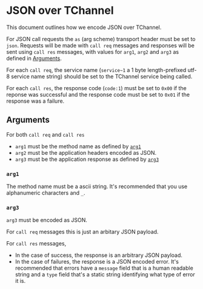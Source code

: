 # JSON over TChannel

This document outlines how we encode JSON over TChannel.

For JSON call requests the `as` (arg scheme) transport header
must be set to `json`. Requests will be made with `call req`
messages and responses will be sent using `call res` messages,
with values for `arg1`, `arg2` and `arg3` as defined in
[Arguments][].

For each `call req`, the service name (`service~1` a 1 byte 
length-prefixed utf-8 service name string) should be set to 
the TChannel service being called.

For each `call res`, the response code (`code:1`) must be set
to `0x00` if the reponse was successful and the response code
must be set to `0x01` if the response was a failure.

## Arguments

For both `call req` and `call res`

 - `arg1` must be the method name as defined by [`arg1`][]
 - `arg2` must be the application headers encoded as JSON.
 - `arg3` must be the application response as defined by [`arg3`][]

### `arg1`

The method name must be a ascii string. It's recommended that
you use alphanumeric characters and `_`.

### `arg3`

`arg3` must be encoded as JSON.

For `call req` messages this is just an arbitary JSON payload.

For `call res` messages,

 - In the case of success, the response is an arbitrary JSON
    payload.
 - In the case of failures, the response is a JSON encoded
    error. It's recommended that errors have a `message` field
    that is a human readable string and a `type` field that's
    a static string identifying what type of error it is.


  [Arguments]: #arguments
  [`arg1`]: #arg1
  [`arg3`]: #arg3

